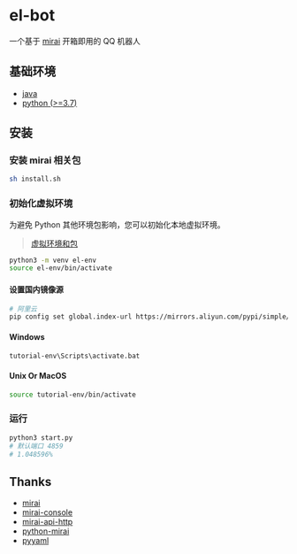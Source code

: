 # el-bot

一个基于 [mirai](https://github.com/mamoe/mirai) 开箱即用的 QQ 机器人

## 基础环境

- [java](https://www.java.com/zh_CN/)
- [python (>=3.7)](https://www.python.org/)

## 安装

### 安装 mirai 相关包

```sh
sh install.sh
```

### 初始化虚拟环境

为避免 Python 其他环境包影响，您可以初始化本地虚拟环境。

> [虚拟环境和包](https://docs.python.org/zh-cn/3/tutorial/venv.html)

```sh
python3 -m venv el-env
source el-env/bin/activate
```

#### 设置国内镜像源

```sh
# 阿里云
pip config set global.index-url https://mirrors.aliyun.com/pypi/simple/
```

#### Windows

```sh
tutorial-env\Scripts\activate.bat
```

#### Unix Or MacOS

```sh
source tutorial-env/bin/activate
```

### 运行

```py
python3 start.py
# 默认端口 4859
# 1.048596%
```

## Thanks

- [mirai](https://github.com/mamoe/mirai)
- [mirai-console](https://github.com/mamoe/mirai-console)
- [mirai-api-http](https://github.com/mamoe/mirai-api-http)
- [python-mirai](https://github.com/NatriumLab/python-mirai)
- [pyyaml](https://pyyaml.org/)
